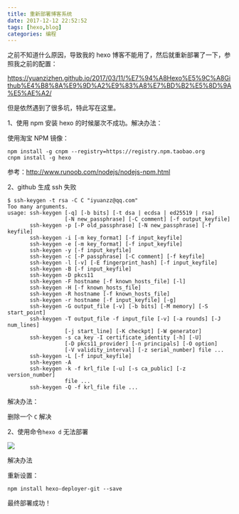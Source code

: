 ```yaml
---
title: 重新部署博客系统
date: 2017-12-12 22:52:52
tags: [hexo,blog]
categories: 编程
---
```


之前不知道什么原因，导致我的 hexo 博客不能用了，然后就重新部署了一下，参照我之前的配置：



https://yuanzizhen.github.io/2017/03/11/%E7%94%A8Hexo%E5%9C%A8Github%E4%B8%8A%E9%9D%A2%E9%83%A8%E7%BD%B2%E5%8D%9A%E5%AE%A2/

但是依然遇到了很多坑，特此写在这里。

1、使用 npm 安装 hexo 的时候屡次不成功。解决办法：

使用淘宝 NPM 镜像：

```
npm install -g cnpm --registry=https://registry.npm.taobao.org
cnpm install -g hexo
```

参考：http://www.runoob.com/nodejs/nodejs-npm.html

2、github 生成 ssh 失败

```
$ ssh-keygen -t rsa -C C "iyuanzz@qq.com"
Too many arguments.
usage: ssh-keygen [-q] [-b bits] [-t dsa | ecdsa | ed25519 | rsa]
                  [-N new_passphrase] [-C comment] [-f output_keyfile]
       ssh-keygen -p [-P old_passphrase] [-N new_passphrase] [-f keyfile]
       ssh-keygen -i [-m key_format] [-f input_keyfile]
       ssh-keygen -e [-m key_format] [-f input_keyfile]
       ssh-keygen -y [-f input_keyfile]
       ssh-keygen -c [-P passphrase] [-C comment] [-f keyfile]
       ssh-keygen -l [-v] [-E fingerprint_hash] [-f input_keyfile]
       ssh-keygen -B [-f input_keyfile]
       ssh-keygen -D pkcs11
       ssh-keygen -F hostname [-f known_hosts_file] [-l]
       ssh-keygen -H [-f known_hosts_file]
       ssh-keygen -R hostname [-f known_hosts_file]
       ssh-keygen -r hostname [-f input_keyfile] [-g]
       ssh-keygen -G output_file [-v] [-b bits] [-M memory] [-S start_point]
       ssh-keygen -T output_file -f input_file [-v] [-a rounds] [-J num_lines]
                  [-j start_line] [-K checkpt] [-W generator]
       ssh-keygen -s ca_key -I certificate_identity [-h] [-U]
                  [-D pkcs11_provider] [-n principals] [-O option]
                  [-V validity_interval] [-z serial_number] file ...
       ssh-keygen -L [-f input_keyfile]
       ssh-keygen -A
       ssh-keygen -k -f krl_file [-u] [-s ca_public] [-z version_number]
                  file ...
       ssh-keygen -Q -f krl_file file ...
```

解决办法：

删除一个 `C` 解决

2、使用命令`hexo d` 无法部署

![](http://ww1.sinaimg.cn/large/c552abe7ly1fmedol9rrtj207m02f3yg.jpg)

解决办法

重新设置：

```
npm install hexo-deployer-git --save
```

最终部署成功！